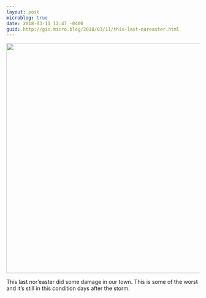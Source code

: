 ```yaml
---
layout: post
microblog: true
date: 2018-03-11 12:47 -0400
guid: http://gio.micro.blog/2018/03/11/this-last-noreaster.html
---
```


<img src="http://microblog.stevegio.net/uploads/2018/bc90488af8.jpg" width="600" height="450" style="height: auto;" class="sunlit_image" />

This last nor’easter did some damage in our town. This is some of the worst and it’s still in this condition days after the storm.


